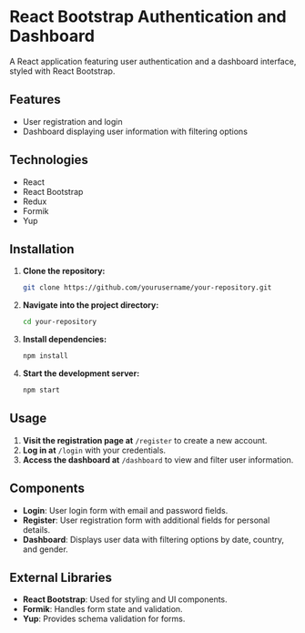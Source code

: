 # React Bootstrap Authentication and Dashboard

A React application featuring user authentication and a dashboard interface, styled with React Bootstrap.

## Features

- User registration and login
- Dashboard displaying user information with filtering options

## Technologies

- React
- React Bootstrap
- Redux
- Formik
- Yup

## Installation

1. **Clone the repository:**

   ```bash
   git clone https://github.com/yourusername/your-repository.git
   ```

2. **Navigate into the project directory:**

   ```bash
   cd your-repository
   ```

3. **Install dependencies:**

   ```bash
   npm install
   ```

4. **Start the development server:**

   ```bash
   npm start
   ```

## Usage

1. **Visit the registration page at** `/register` to create a new account.
2. **Log in at** `/login` with your credentials.
3. **Access the dashboard at** `/dashboard` to view and filter user information.

## Components

- **Login**: User login form with email and password fields.
- **Register**: User registration form with additional fields for personal details.
- **Dashboard**: Displays user data with filtering options by date, country, and gender.

## External Libraries

- **React Bootstrap**: Used for styling and UI components.
- **Formik**: Handles form state and validation.
- **Yup**: Provides schema validation for forms.